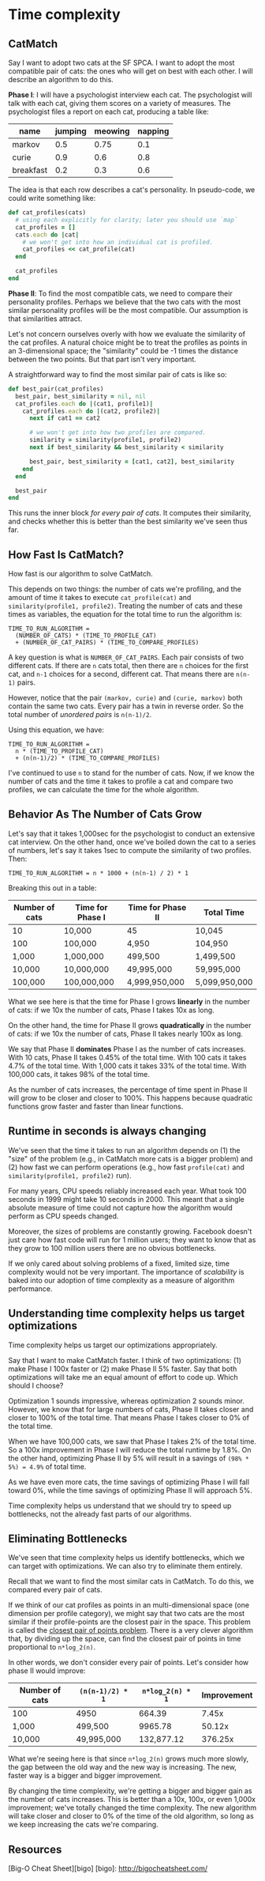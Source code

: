 # Time complexity

## CatMatch

Say I want to adopt two cats at the SF SPCA. I want to adopt the most
compatible pair of cats: the ones who will get on best with each other.
I will describe an algorithm to do this.

**Phase I**: I will have a psychologist interview each cat. The
psychologist will talk with each cat, giving them scores on a variety
of measures. The psychologist files a report on each cat, producing a
table like:

name     |jumping|meowing|napping
---------|-------|-------|------
markov   |0.5    |0.75   |0.1
curie    |0.9    |0.6    |0.8
breakfast|0.2    |0.3    |0.6

The idea is that each row describes a cat's personality. In
pseudo-code, we could write something like:

```ruby
def cat_profiles(cats)
  # using each explicitly for clarity; later you should use `map`
  cat_profiles = []
  cats.each do |cat|
    # we won't get into how an individual cat is profiled.
    cat_profiles << cat_profile(cat)
  end

  cat_profiles
end
```

**Phase II**: To find the most compatible cats, we need to compare
their personality profiles. Perhaps we believe that the two cats with
the most similar personality profiles will be the most compatible. Our
assumption is that similarities attract.

Let's not concern ourselves overly with how we evaluate the similarity
of the cat profiles. A natural choice might be to treat the profiles
as points in an 3-dimensional space; the "similarity" could be -1
times the distance between the two points. But that part isn't very
important.

A straightforward way to find the most similar pair of cats is like so:

```ruby
def best_pair(cat_profiles)
  best_pair, best_similarity = nil, nil
  cat_profiles.each do |(cat1, profile1)|
    cat_profiles.each do |(cat2, profile2)|
      next if cat1 == cat2

      # we won't get into how two profiles are compared.
      similarity = similarity(profile1, profile2)
      next if best_similarity && best_similarity < similarity

      best_pair, best_similarity = [cat1, cat2], best_similarity
    end
  end

  best_pair
end
```

This runs the inner block *for every pair of cats*. It computes their
similarity, and checks whether this is better than the best similarity
we've seen thus far.

## How Fast Is CatMatch?

How fast is our algorithm to solve CatMatch.

This depends on two things: the number of cats we're profiling, and
the amount of time it takes to execute `cat_profile(cat)` and
`similarity(profile1, profile2)`. Treating the number of cats and
these times as variables, the equation for the total time to run the
algorithm is:

```
TIME_TO_RUN_ALGORITHM =
  (NUMBER_OF_CATS) * (TIME_TO_PROFILE_CAT)
  + (NUMBER_OF_CAT_PAIRS) * (TIME_TO_COMPARE_PROFILES)
```

A key question is what is `NUMBER_OF_CAT_PAIRS`. Each pair consists of
two different cats. If there are `n` cats total, then there are `n`
choices for the first cat, and `n-1` choices for a second, different
cat. That means there are `n(n-1)` pairs.

However, notice that the pair `(markov, curie)` and `(curie, markov)`
both contain the same two cats. Every pair has a twin in reverse
order. So the total number of *unordered pairs* is `n(n-1)/2`.

Using this equation, we have:

```
TIME_TO_RUN_ALGORITHM =
  n * (TIME_TO_PROFILE_CAT)
  + (n(n-1)/2) * (TIME_TO_COMPARE_PROFILES)
```

I've continued to use `n` to stand for the number of cats. Now, if we
know the number of cats and the time it takes to profile a cat and
compare two profiles, we can calculate the time for the whole
algorithm.

## Behavior As The Number of Cats Grow

Let's say that it takes 1,000sec for the psychologist to conduct an
extensive cat interview. On the other hand, once we've boiled down the
cat to a series of numbers, let's say it takes 1sec to compute the
similarity of two profiles. Then:

    TIME_TO_RUN_ALGORITHM = n * 1000 + (n(n-1) / 2) * 1

Breaking this out in a table:

Number of cats|Time for Phase I|Time for Phase II|Total Time
--------------|----------------|-----------------|----------
10            |10,000          |45               |10,045
100           |100,000         |4,950            |104,950
1,000         |1,000,000       |499,500          |1,499,500
10,000        |10,000,000      |49,995,000       |59,995,000
100,000       |100,000,000     |4,999,950,000    |5,099,950,000

What we see here is that the time for Phase I grows **linearly** in
the number of cats: if we 10x the number of cats, Phase I takes 10x as
long.

On the other hand, the time for Phase II grows **quadratically** in
the number of cats: if we 10x the number of cats, Phase II takes
nearly 100x as long.

We say that Phase II **dominates** Phase I as the number of cats
increases. With 10 cats, Phase II takes 0.45% of the total time. With
100 cats it takes 4.7% of the total time. With 1,000 cats it takes 33%
of the total time. With 100,000 cats, it takes 98% of the total time.

As the number of cats increases, the percentage of time spent in Phase
II will grow to be closer and closer to 100%. This happens because
quadratic functions grow faster and faster than linear functions.

## Runtime in seconds is always changing

We've seen that the time it takes to run an algorithm depends on (1)
the "size" of the problem (e.g., in CatMatch more cats is a bigger
problem) and (2) how fast we can perform operations (e.g., how fast
`profile(cat)` and `similarity(profile1, profile2)` run).

For many years, CPU speeds reliably increased each year. What took 100
seconds in 1999 might take 10 seconds in 2000. This meant that a
single absolute measure of time could not capture how the algorithm
would perform as CPU speeds changed.

Moreover, the sizes of problems are constantly growing. Facebook
doesn't just care how fast code will run for 1 million users; they
want to know that as they grow to 100 million users there are no
obvious bottlenecks.

If we only cared about solving problems of a fixed, limited size, time
complexity would not be very important. The importance of
*scalability* is baked into our adoption of time complexity as a
measure of algorithm performance.

## Understanding time complexity helps us target optimizations

Time complexity helps us target our optimizations appropriately.

Say that I want to make CatMatch faster. I think of two optimizations:
(1) make Phase I 100x faster or (2) make Phase II 5% faster. Say that
both optimizations will take me an equal amount of effort to code up.
Which should I choose?

Optimization 1 sounds impressive, whereas optimization 2 sounds minor.
However, we know that for large numbers of cats, Phase II takes closer
and closer to 100% of the total time. That means Phase I takes closer
to 0% of the total time.

When we have 100,000 cats, we saw that Phase I takes 2% of the total
time. So a 100x improvement in Phase I will reduce the total runtime
by 1.8%. On the other hand, optimizing Phase II by 5% will result in a
savings of `(98% * 5%) = 4.9%` of total time.

As we have even more cats, the time savings of optimizing Phase I will
fall toward 0%, while the time savings of optimizing Phase II will
approach 5%.

Time complexity helps us understand that we should try to speed up
bottlenecks, not the already fast parts of our algorithms.

## Eliminating Bottlenecks

We've seen that time complexity helps us identify bottlenecks, which
we can target with optimizations. We can also try to eliminate them
entirely.

Recall that we want to find the most similar cats in CatMatch. To do
this, we compared every pair of cats.

If we think of our cat profiles as points in an multi-dimensional
space (one dimension per profile category), we might say that two cats
are the most similar if their profile-points are the closest pair in
the space. This problem is called the [closest pair of points
problem][closest-pair]. There is a very clever algorithm that, by
dividing up the space, can find the closest pair of points in
time proportional to `n*log_2(n)`.

In other words, we don't consider every pair of points. Let's consider
how phase II would improve:

Number of cats|`(n(n-1)/2) * 1`|`n*log_2(n) * 1`|Improvement
--------------|----------------|--------------|-----------
100           |4950            |664.39        |7.45x
1,000         |499,500         |9965.78       |50.12x
10,000        |49,995,000      |132,877.12    |376.25x

What we're seeing here is that since `n*log_2(n)` grows much more
slowly, the gap between the old way and the new way is increasing. The
new, faster way is a bigger and bigger improvement.

By changing the time complexity, we're getting a bigger and bigger
gain as the number of cats increases. This is better than a 10x, 100x,
or even 1,000x improvement; we've totally changed the time complexity.
The new algorithm will take closer and closer to 0% of the time of the
old algorithm, so long as we keep increasing the cats we're comparing.

[closest-pair]: http://en.wikipedia.org/wiki/Closest_pair_of_points_problem

## Resources

[Big-O Cheat Sheet][bigo]
[bigo]: http://bigocheatsheet.com/
